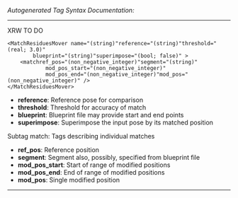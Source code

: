 _Autogenerated Tag Syntax Documentation:_

---
XRW TO DO

```
<MatchResiduesMover name="(string)"reference="(string)"threshold="(real; 3.0)"
        blueprint="(string)"superimpose="(bool; false)" >
    <matchref_pos="(non_negative_integer)"segment="(string)"
            mod_pos_start="(non_negative_integer)"
            mod_pos_end="(non_negative_integer)"mod_pos="(non_negative_integer)" />
</MatchResiduesMover>
```

-   **reference**: Reference pose for comparison
-   **threshold**: Threshold for accuracy of match
-   **blueprint**: Blueprint file may provide start and end points
-   **superimpose**: Superimpose the input pose by its matched position


Subtag match:   Tags describing individual matches

-   **ref_pos**: Reference position
-   **segment**: Segment also, possibly, specified from blueprint file
-   **mod_pos_start**: Start of range of modified positions
-   **mod_pos_end**: End of range of modified positions
-   **mod_pos**: Single modified position

---
